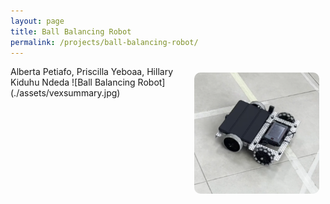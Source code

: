 ```yaml
---
layout: page
title: Ball Balancing Robot
permalink: /projects/ball-balancing-robot/
---
```

<img src="./assets/vexrobot.jpeg" alt="Profile Picture" width="200" style="border-radius:10px; float: right; margin: 10px;"> 
Alberta Petiafo, Priscilla Yeboaa, Hillary Kiduhu Ndeda
![Ball Balancing Robot](./assets/vexsummary.jpg)



